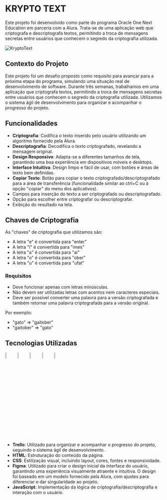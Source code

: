# KRYPTO TEXT
Este projeto foi desenvolvido como parte do programa Oracle One Next Education em parceria com a Alura. Trata-se de uma aplicação web que criptografa e descriptografa textos, permitindo a troca de mensagens secretas entre usuários que conhecem o segredo da criptografia utilizada.

![KryptoText](https://github.com/user-attachments/assets/20237b57-2458-4e3c-a8b9-56ab71aae300)


## Contexto do Projeto
Este projeto foi um desafio proposto como requisito para avançar para a próxima etapa do programa, simulando uma situação real de desenvolvimento de software. Durante três semanas, trabalhamos em uma aplicação que criptografa textos, permitindo a troca de mensagens secretas entre usuários que conhecem o segredo da criptografia utilizada. Utilizamos o sistema ágil de desenvolvimento para organizar e acompanhar o progresso do projeto.

## Funcionalidades
- **Criptografia**: Codifica o texto inserido pelo usuário utilizando um algoritmo fornecido pela Alura.
- **Descriptografia**: Decodifica o texto criptografado, revelando a mensagem original.
- **Design Responsivo**: Adapta-se a diferentes tamanhos de tela, garantindo uma boa experiência em dispositivos móveis e desktops.
- **Interface Intuitiva**: Design limpo e fácil de usar, com botões e áreas de texto bem definidas.
- **Copiar Texto**: Botão para copiar o texto criptografado/descriptografado para a área de transferência (funcionalidade similar ao ctrl+C ou à opção "copiar" do menu dos aplicativos).
- Campos para inserção do texto a ser criptografado ou descriptografado.
- Opção para escolher entre criptografar ou descriptografar.
- Exibição do resultado na tela.

## Chaves de Criptografia
As "chaves" de criptografia que utilizamos são:
- A letra "e" é convertida para "enter"
- A letra "i" é convertida para "imes"
- A letra "a" é convertida para "ai"
- A letra "o" é convertida para "ober"
- A letra "u" é convertida para "ufat"

### Requisitos

- Deve funcionar apenas com letras minúsculas.
- Não devem ser utilizadas letras com acentos nem caracteres especiais.
- Deve ser possível converter uma palavra para a versão criptografada e também retornar uma palavra criptografada para a versão original.

Por exemplo:
- "gato" => "gaitober"
- "gaitober" => "gato"

## Tecnologias Utilizadas


<img width= "7%" src="https://cdn.jsdelivr.net/gh/devicons/devicon@latest/icons/trello/trello-original-wordmark.svg" /> <img width= "7%" src="https://cdn.jsdelivr.net/gh/devicons/devicon@latest/icons/html5/html5-original.svg" /> <img width= "7%" src="https://cdn.jsdelivr.net/gh/devicons/devicon@latest/icons/css3/css3-original.svg" /> <img width= "7%" src="https://cdn.jsdelivr.net/gh/devicons/devicon@latest/icons/figma/figma-original.svg" />  <img width= "7%" src="https://cdn.jsdelivr.net/gh/devicons/devicon@latest/icons/javascript/javascript-original.svg" />

- **Trello**: Utilizado para organizar e acompanhar o progresso do projeto, seguindo o sistema ágil de desenvolvimento.
- **HTML**: Estruturação do conteúdo da página.
- **CSS**: Estilização visual, incluindo layout, cores, fontes e responsividade.
- **Figma**: Utilizado para criar o design inicial da interface do usuário, garantindo uma experiência visualmente atraente e intuitiva. O design foi baseado em um modelo fornecido pela Alura, com ajustes para diferenciar e dar singularidade ao projeto.
- **JavaScript**: Implementação da lógica de criptografia/descriptografia e interação com o usuário.

